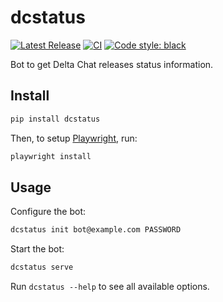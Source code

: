 # dcstatus

[![Latest Release](https://img.shields.io/pypi/v/dcstatus.svg)](https://pypi.org/project/dcstatus)
[![CI](https://github.com/deltachat-bot/dcstatus/actions/workflows/python-ci.yml/badge.svg)](https://github.com/deltachat-bot/dcstatus/actions/workflows/python-ci.yml)
[![Code style: black](https://img.shields.io/badge/code%20style-black-000000.svg)](https://github.com/psf/black)

Bot to get Delta Chat releases status information.

## Install

```sh
pip install dcstatus
```

Then, to setup [Playwright](https://playwright.dev/python/docs/intro), run:

```sh
playwright install
```

## Usage

Configure the bot:

```sh
dcstatus init bot@example.com PASSWORD
```

Start the bot:

```sh
dcstatus serve
```

Run `dcstatus --help` to see all available options.
